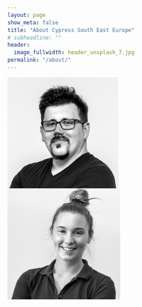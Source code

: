 ```yaml
---
layout: page
show_meta: false
title: "About Cypress South East Europe"
# subheadline: ""
header:
  image_fullwidth: header_unsplash_7.jpg
permalink: "/about/"
---
```


<div class="row">
  <div class="medium-5 columns t30">
  <img src="../images/Bojan.jpg" alt="" style="height:250px;">
</div>

<div class="row">
  <div class="medium-5 columns t30">
  <img src="../images/Tamara.jpg" alt="" style="height:250px;">
</div>
